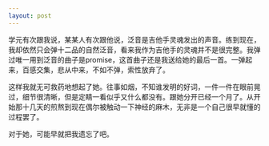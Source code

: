 ```yaml
---
layout: post
---
```

学元有次跟我说，某某人有次跟他说，泛音是吉他手灵魂发出的声音。练到现在，我却依然只会弹十二品的自然泛音，看来我作为吉他手的灵魂并不是很完整。我弹过唯一用到泛音的曲子是promise，这首曲子还是我送给她的最后一首。一弹起来，百感交集，悲从中来，不如不弹，索性放弃了。

这样我就无可救药地想起了她。往事如烟，不知谁发明的好词，一件一件在眼前晃过，细节很清晰，但是定睛一看似乎又什么都没有。跟她分开已经一个月了。从开始那十几天的煎熬到现在偶尔被触动一下神经的麻木，无非是一个自己很早就懂的过程罢了。

对于她，可能早就把我遗忘了吧。
